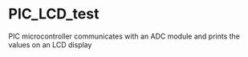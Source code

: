 # PIC_LCD_test
PIC microcontroller communicates with an ADC module and prints the values on an LCD display
